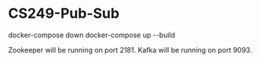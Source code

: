 # CS249-Pub-Sub

docker-compose down
docker-compose up --build

Zookeeper will be running on port 2181.
Kafka will be running on port 9093.
